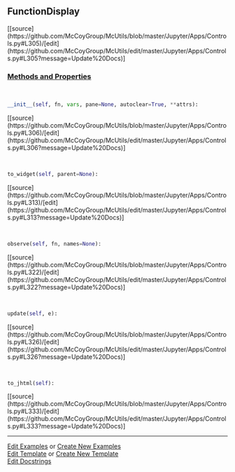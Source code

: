 ## <a id="McUtils.Jupyter.Apps.Controls.FunctionDisplay">FunctionDisplay</a> 
<div class="docs-source-link" markdown="1">
[[source](https://github.com/McCoyGroup/McUtils/blob/master/Jupyter/Apps/Controls.py#L305)/[edit](https://github.com/McCoyGroup/McUtils/edit/master/Jupyter/Apps/Controls.py#L305?message=Update%20Docs)]
</div>



<div class="collapsible-section">
 <div class="collapsible-section collapsible-section-header" markdown="1">
 
### <a class="collapse-link" data-toggle="collapse" href="#methods">Methods and Properties</a> <a class="float-right" data-toggle="collapse" href="#methods"><i class="fa fa-chevron-down"></i></a>

 </div>
 <div class="collapsible-section collapsible-section-body collapse" id="methods" markdown="1">

<a id="McUtils.Jupyter.Apps.Controls.FunctionDisplay.__init__" class="docs-object-method">&nbsp;</a> 
```python
__init__(self, fn, vars, pane=None, autoclear=True, **attrs): 
```
<div class="docs-source-link" markdown="1">
[[source](https://github.com/McCoyGroup/McUtils/blob/master/Jupyter/Apps/Controls.py#L306)/[edit](https://github.com/McCoyGroup/McUtils/edit/master/Jupyter/Apps/Controls.py#L306?message=Update%20Docs)]
</div>

<a id="McUtils.Jupyter.Apps.Controls.FunctionDisplay.to_widget" class="docs-object-method">&nbsp;</a> 
```python
to_widget(self, parent=None): 
```
<div class="docs-source-link" markdown="1">
[[source](https://github.com/McCoyGroup/McUtils/blob/master/Jupyter/Apps/Controls.py#L313)/[edit](https://github.com/McCoyGroup/McUtils/edit/master/Jupyter/Apps/Controls.py#L313?message=Update%20Docs)]
</div>

<a id="McUtils.Jupyter.Apps.Controls.FunctionDisplay.observe" class="docs-object-method">&nbsp;</a> 
```python
observe(self, fn, names=None): 
```
<div class="docs-source-link" markdown="1">
[[source](https://github.com/McCoyGroup/McUtils/blob/master/Jupyter/Apps/Controls.py#L322)/[edit](https://github.com/McCoyGroup/McUtils/edit/master/Jupyter/Apps/Controls.py#L322?message=Update%20Docs)]
</div>

<a id="McUtils.Jupyter.Apps.Controls.FunctionDisplay.update" class="docs-object-method">&nbsp;</a> 
```python
update(self, e): 
```
<div class="docs-source-link" markdown="1">
[[source](https://github.com/McCoyGroup/McUtils/blob/master/Jupyter/Apps/Controls.py#L326)/[edit](https://github.com/McCoyGroup/McUtils/edit/master/Jupyter/Apps/Controls.py#L326?message=Update%20Docs)]
</div>

<a id="McUtils.Jupyter.Apps.Controls.FunctionDisplay.to_jhtml" class="docs-object-method">&nbsp;</a> 
```python
to_jhtml(self): 
```
<div class="docs-source-link" markdown="1">
[[source](https://github.com/McCoyGroup/McUtils/blob/master/Jupyter/Apps/Controls.py#L333)/[edit](https://github.com/McCoyGroup/McUtils/edit/master/Jupyter/Apps/Controls.py#L333?message=Update%20Docs)]
</div>

 </div>
</div>




___

[Edit Examples](https://github.com/McCoyGroup/McUtils/edit/gh-pages/ci/examples/McUtils/Jupyter/Apps/Controls/FunctionDisplay.md) or 
[Create New Examples](https://github.com/McCoyGroup/McUtils/new/gh-pages/?filename=ci/examples/McUtils/Jupyter/Apps/Controls/FunctionDisplay.md) <br/>
[Edit Template](https://github.com/McCoyGroup/McUtils/edit/gh-pages/ci/docs/McUtils/Jupyter/Apps/Controls/FunctionDisplay.md) or 
[Create New Template](https://github.com/McCoyGroup/McUtils/new/gh-pages/?filename=ci/docs/templates/McUtils/Jupyter/Apps/Controls/FunctionDisplay.md) <br/>
[Edit Docstrings](https://github.com/McCoyGroup/McUtils/edit/master/Jupyter/Apps/Controls.py#L305?message=Update%20Docs)